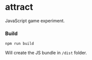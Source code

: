 # attract

JavaScript game experiment.

### Build

```
npm run build
```

Will create the JS bundle in `/dist` folder.
